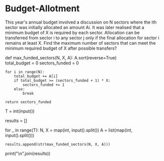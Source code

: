 # Budget-Allotment

This year's annual budget involved a discussion on N sectors where the ith sector was initially allocated an amount Ai​.
It was later realised that a minimum budget of X is required by each sector. Allocation can be transferred from sector i to any sector j only if the final allocation for sector i remains at least X.
Find the maximum number of sectors that can meet the minimum required budget of X after possible transfers?

def max_funded_sectors(N, X, A):
    A.sort(reverse=True)  
    total_budget = 0
    sectors_funded = 0
    
    for i in range(N):
        total_budget += A[i]  
        if total_budget >= (sectors_funded + 1) * X:  
            sectors_funded += 1
        else:
            break  

    return sectors_funded

T = int(input())

results = []

for _ in range(T):
    N, X = map(int, input().split())
    A = list(map(int, input().split()))
    
    results.append(str(max_funded_sectors(N, X, A)))

print("\n".join(results))

